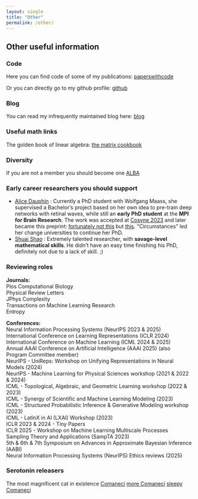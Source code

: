 ```yaml
---
layout: single
title: "Other"
permalink: /other/
---
```





## Other useful information

### Code
Here you can find code of some of my publications: [paperswithcode](https://paperswithcode.com/search?q_meta=&q_type=&q=dimitra+maoutsa)

Or you can directly go to my github profile: [github](https://github.com/dimitra-maoutsa)

### Blog

You can read my infrequently maintained blog here: [blog](https://dimitra-maoutsa.github.io/M-Dims-Blog/)


### Useful math links

The golden book of linear algebra: [the matrix cookbook](https://www.math.uwaterloo.ca/~hwolkowi/matrixcookbook.pdf)



### Diversity

If you are not a member you should become one [ALBA](https://www.alba.network/)


### Early career researchers you should support

- [Alice Dauphin](https://gehirnforschung.at/member/alice-dauphin/) : Currently a PhD student with Wolfgang Maass, she supervised a Bachelor’s project based on her own idea to pre-train deep networks with retinal waves, while still an **early PhD student** at the **MPI for Brain Research**. The work was accepted at [Cosyne 2023](https://static1.squarespace.com/static/6102ca347474c263c40150cd/t/640b6dddade84c6e64d09bdd/1678470629682/Cosyne2023_program_book.pdf) and later became this preprint: [fortunately not this](https://www.biorxiv.org/content/10.1101/2024.06.15.599143v1?versioned=true) but [this](https://www.biorxiv.org/content/10.1101/2024.06.15.599143v2). "Circumstances" led her change universities to continue her PhD.
- [Shuai Shao](https://scholar.google.com/citations?hl=en&user=M5KlS1lnQn8C&view_op=list_works&sortby=pubdate) : Extremely talented researcher, with **savage-level mathematical skills**. He didn’t have an easy time finishing his PhD, definitely not due to a lack of skill. ;)




### Reviewing roles

**Journals:**\
Plos Computational Biology\
Physical Review Letters\
JPhys Complexity\
Transactions on Machine Learning Research \
Entropy

**Conferences:** \
Neural Information Processing Systems (NeurIPS 2023 & 2025)\
International Conference on Learning Representations (ICLR 2024)\
International Conference on Machine Learning (ICML 2024 & 2025)\
Annual AAAI Conference on Artificial Intelligence (AAAI 2025) (also Program Committee member)\
NeurIPS - UniReps: Workshop on Unifying Representations in Neural Models (2024)\
NeurIPS - Machine Learning for Physical Sciences workshop (2021 & 2022 & 2024)\
ICML - Topological, Algebraic, and Geometric Learning workshop (2022 & 2023)\
ICML - Synergy of Scientific and Machine Learning Modeling (2023)\
ICML - Structured Probabilistic Inference & Generative Modeling workshop (2023)\
ICML - LatinX in AI (LXAI) Workshop (2023)\
ICLR 2023 & 2024 - Tiny Papers\
ICLR 2025 - Workshop on Machine Learning Multiscale Processes\
 Sampling Theory and Applications (SampTA 2023)\
5th & 6th & 7th Symposium on Advances in Approximate Bayesian Inference (AABI)\
Neural Information Processing Systems (NeurIPS) Ethics reviews (2025)




### Serotonin releasers

The most magnificent cat in existence [Comaneci](https://raw.githubusercontent.com/dimitra-maoutsa/dimitra-maoutsa.github.io/refs/heads/master/images/20250327_151412.jpg) [more Comaneci](https://raw.githubusercontent.com/dimitra-maoutsa/dimitra-maoutsa.github.io/refs/heads/master/images/coma.jpg) [sleepy Comaneci](https://raw.githubusercontent.com/dimitra-maoutsa/dimitra-maoutsa.github.io/refs/heads/master/images/sleepy_coma.jpg)
